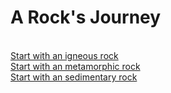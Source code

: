 <html>
<title>
<head>Home Page</head>
</title>
<h1>
A Rock's Journey
</h1>
<br>
<a href="Igneous">Start with an igneous rock</a>
<br>
<a href="Metamorphic">Start with an metamorphic rock</a>
<br>
<a href="Sedimentary">Start with an sedimentary rock</a>
</html>
